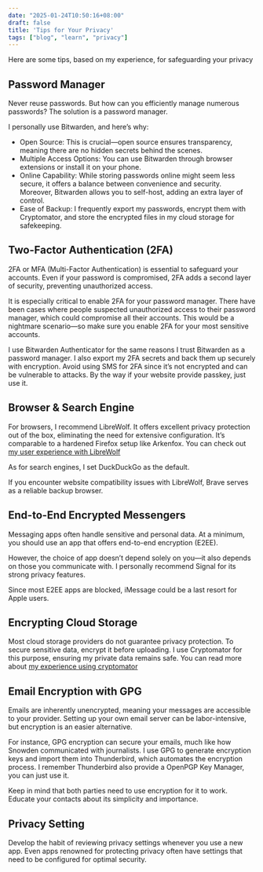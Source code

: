 ```yaml
---
date: "2025-01-24T10:50:16+08:00"
draft: false
title: 'Tips for Your Privacy'
tags: ["blog", "learn", "privacy"]
---
```


Here are some tips, based on my experience, for safeguarding your privacy

## Password Manager

Never reuse passwords. But how can you efficiently manage numerous passwords? The solution is a password manager.

I personally use Bitwarden, and here’s why:

- Open Source: This is crucial—open source ensures transparency, meaning there are no hidden secrets behind the scenes.
- Multiple Access Options: You can use Bitwarden through browser extensions or install it on your phone.
- Online Capability: While storing passwords online might seem less secure, it offers a balance between convenience and security. Moreover, Bitwarden allows you to self-host, adding an extra layer of control.
- Ease of Backup: I frequently export my passwords, encrypt them with Cryptomator, and store the encrypted files in my cloud storage for safekeeping.

## Two-Factor Authentication (2FA)

2FA or MFA (Multi-Factor Authentication) is essential to safeguard your accounts. Even if your password is compromised, 2FA adds a second layer of security, preventing unauthorized access.

It is especially critical to enable 2FA for your password manager. There have been cases where people suspected unauthorized access to their password manager, which could compromise all their accounts. This would be a nightmare scenario—so make sure you enable 2FA for your most sensitive accounts.

I use Bitwarden Authenticator for the same reasons I trust Bitwarden as a password manager. I also export my 2FA secrets and back them up securely with encryption. Avoid using SMS for 2FA since it’s not encrypted and can be vulnerable to attacks. By the way if your website provide passkey, just use it.

## Browser & Search Engine

For browsers, I recommend LibreWolf. It offers excellent privacy protection out of the box, eliminating the need for extensive configuration. It’s comparable to a hardened Firefox setup like Arkenfox.  You can check out [my user experience with LibreWolf](https://blog.csdn.net/Mophistoliu/article/details/141475605)

As for search engines, I set DuckDuckGo as the default.

If you encounter website compatibility issues with LibreWolf, Brave serves as a reliable backup browser.

## End-to-End Encrypted Messengers

Messaging apps often handle sensitive and personal data. At a minimum, you should use an app that offers end-to-end encryption (E2EE).

However, the choice of app doesn’t depend solely on you—it also depends on those you communicate with. I personally recommend Signal for its strong privacy features.

Since most E2EE apps are blocked, iMessage could be a last resort for Apple users.

## Encrypting Cloud Storage

Most cloud storage providers do not guarantee privacy protection. To secure sensitive data, encrypt it before uploading. I use Cryptomator for this purpose, ensuring my private data remains safe. You can read more about [my experience using cryptomator](https://zhuanlan.zhihu.com/p/713148956)

## Email Encryption with GPG

Emails are inherently unencrypted, meaning your messages are accessible to your provider. Setting up your own email server can be labor-intensive, but encryption is an easier alternative.

For instance, GPG encryption can secure your emails, much like how Snowden communicated with journalists. I use GPG to generate encryption keys and import them into Thunderbird, which automates the encryption process. I remember Thunderbird also provide a OpenPGP Key Manager, you can just use it.

Keep in mind that both parties need to use encryption for it to work. Educate your contacts about its simplicity and importance.

## Privacy Setting

Develop the habit of reviewing privacy settings whenever you use a new app. Even apps renowned for protecting privacy often have settings that need to be configured for optimal security.
